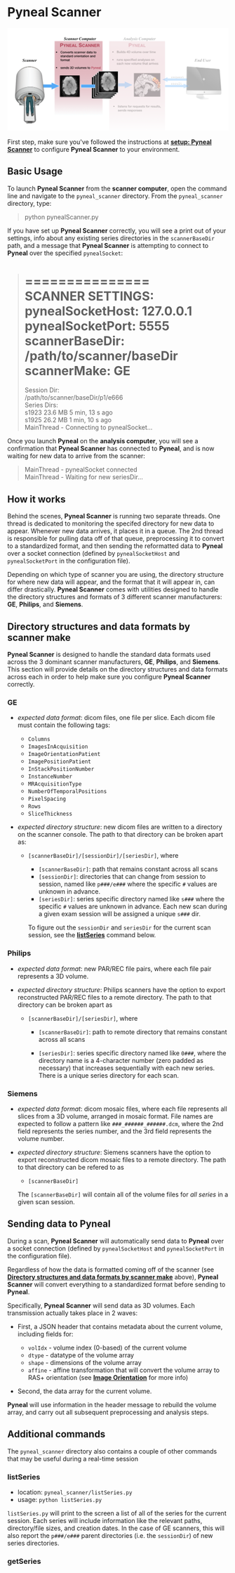 # Pyneal Scanner

![](images/pynealScanner/pynealScanner.png)

First step, make sure you've followed the instructions at [**setup: Pyneal Scanner**](setup.md#pyneal-scanner) to configure **Pyneal Scanner** to your environment. 


## Basic Usage 

To launch **Pyneal Scanner** from the **scanner computer**, open the command line and navigate to the `pyneal_scanner` directory. From the `pyneal_scanner` directory, type:

> python pynealScanner.py

If you have set up **Pyneal Scanner** correctly, you will see a print out of your settings, info about any existing series directories in the `scannerBaseDir` path, and a message that **Pyneal Scanner** is attempting to connect to **Pyneal** over the specified `pynealSocket`:

> ===============  
> SCANNER SETTINGS:  
> pynealSocketHost: 127.0.0.1  
> pynealSocketPort: 5555  
> scannerBaseDir: /path/to/scanner/baseDir  
> scannerMake: GE    
> ============     
> Session Dir:  
> /path/to/scanner/baseDir/p1/e666  
> Series Dirs:  
> 		s1923	 23.6 MB	5 min, 13 s ago  
> 		s1925	 26.2 MB	1 min, 10 s ago    
> MainThread -  Connecting to pynealSocket...  

Once you launch **Pyneal** on the **analysis computer**, you will see a confirmation that **Pyneal Scanner** has connected to **Pyneal**, and is now waiting for new data to arrive from the scanner:

> MainThread -  pynealSocket connected  
> MainThread -  Waiting for new seriesDir...

## How it works

Behind the scenes, **Pyneal Scanner** is running two separate threads. One thread is dedicated to monitoring the specifed directory for new data to appear. Whenever new data arrives, it places it in a queue. The 2nd thread is responsible for pulling data off of that queue, preprocessing it to convert to a standardized format, and then sending the reformatted data to **Pyneal** over a socket connection (defined by `pynealSocketHost` and `pynealSocketPort` in the configuration file). 

Depending on which type of scanner you are using, the directory structure for where new data will appear, and the format that it will appear in, can differ drastically. **Pyneal Scanner** comes with utilities designed to handle the directory structures and formats of 3 different scanner manufacturers: **GE**, **Philips**, and **Siemens**. 

## Directory structures and data formats by scanner make

**Pyneal Scanner** is designed to handle the standard data formats used across the 3 dominant scanner manufacturers, **GE**, **Philips**, and **Siemens**. This section will provide details on the directory structures and data formats across each in order to help make sure you configure **Pyneal Scanner** correctly. 

### GE

* *expected data format*: dicom files, one file per slice. Each dicom file must contain the following tags:
	* `Columns`
	* `ImagesInAcquisition`
	* `ImageOrientationPatient`
	* `ImagePositionPatient` 
	* `InStackPositionNumber`
	* `InstanceNumber`
	* `MRAcquisitionType`
	* `NumberOfTemporalPositions`
	* `PixelSpacing`
	* `Rows`
	* `SliceThickness`

* *expected directory structure*: new dicom files are written to a directory on the scanner console. The path to that directory can be broken apart as:

	* `[scannerBaseDir]/[sessionDir]/[seriesDir]`, where
		* `[scannerBaseDir]`: path that remains constant across all scans
		* `[sessionDir]`: directories that can change from session to session, named like `p###/e###` where the specific `#` values are unknown in advance.
		* `[seriesDir]`: series specific directory named like `s###` where the specific `#` values are unknown in advance. Each new scan during a given exam session will be assigned a unique `s###` dir.

		To figure out the `sessionDir` and `seriesDir` for the current scan session, see the [**listSeries**](pynealScanner.md#listSeries) command below.


### Philips

* *expected data format*: new PAR/REC file pairs, where each file pair represents a 3D volume. 

* *expected directory structure*: Philips scanners have the option to export reconstructed PAR/REC files to a remote directory. The path to that directory can be broken apart as

	* `[scannerBaseDir]/[seriesDir]`, where  
		
		* `[scannerBaseDir]`: path to remote directory that remains constant across all scans
	
		* `[seriesDir]`: series specific directory named like `0###`, where the directory name is a 4-character number (zero padded as necessary) that increases sequentially with each new series. There is a unique series directory for each scan. 


### Siemens

* *expected data format*: dicom mosaic files, where each file represents all slices from a 3D volume, arranged in mosaic format. File names are expected to follow a pattern like `###_######_######.dcm`, where the 2nd field represents the series number, and the 3rd field represents the volume number. 

* *expected directory structure*:  Siemens scanners have the option to export reconstructed dicom mosaic files to a remote directory. The path to that directory can be refered to as

	* `[scannerBaseDir]`
	
	The `[scannerBaseDir]` will contain all of the volume files for  *all series* in a given scan session. 


## Sending data to Pyneal

During a scan, **Pyneal Scanner** will automatically send data to **Pyneal** over a socket connection (defined by `pynealSocketHost` and `pynealSocketPort` in the configuration file). 

Regardless of how the data is formatted coming off of the scanner (see [**Directory structures and data formats by scanner make**](pynealScanner.md#directory-structures-and-data-formats-by-scanner-make) above), **Pyneal Scanner** will convert everything to a standardized format before sending to **Pyneal**. 

Specifically, **Pyneal Scanner** will send data as 3D volumes. Each transmission actually takes place in 2 waves:  

* First, a JSON header that contains metadata about the current volume, including fields for:
	* `volIdx` - volume index (0-based) of the current volume
	* `dtype` - datatype of the volume array
	* `shape` - dimensions of the volume array
	* `affine` - affine transformation that will convert the volume array to RAS+ orientation (see [**Image Orientation**](imageOrientation.md) for more info)

* Second, the data array for the current volume. 

**Pyneal** will use information in the header message to rebuild the volume array, and carry out all subsequent preprocessing and analysis steps. 


## Additional commands

The `pyneal_scanner` directory also contains a couple of other commands that may be useful during a real-time session

### listSeries

* location: `pyneal_scanner/listSeries.py`
* usage: `python listSeries.py`

`listSeries.py` will print to the screen a list of all of the series for the current session. Each series will include information like the relevant paths, directory/file sizes, and creation dates. In the case of GE scanners, this will also report the `p###/e###` parent directories (i.e. the `sessionDir`) of new series directories. 

### getSeries
